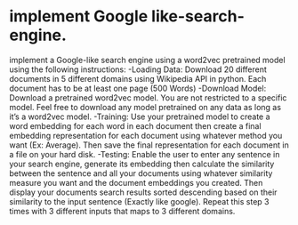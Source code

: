 # implement Google like-search-engine.
implement a Google-like search engine using a word2vec pretrained model using the following instructions:
-Loading Data: Download 20 different documents in 5 different domains using Wikipedia API in python. Each document has to be at least one page (500 Words)
-Download Model: Download a pretrained word2vec model. You are not restricted to a specific model. Feel free to download any model pretrained on any data as long as it’s a word2vec model.
-Training: Use your pretrained model to create a word embedding for each word in each document then create a final embedding representation for each document using whatever method you want (Ex: Average). Then save the final representation for each document in a file on your hard disk.
-Testing: Enable the user to enter any sentence in your search engine, generate its embedding then calculate the similarity between the sentence and all your documents using whatever similarity measure you want and the document embeddings you created. Then display your documents search results sorted descending based on their similarity to the input sentence (Exactly like google). Repeat this step 3 times with 3 different inputs that maps to 3 different domains.
